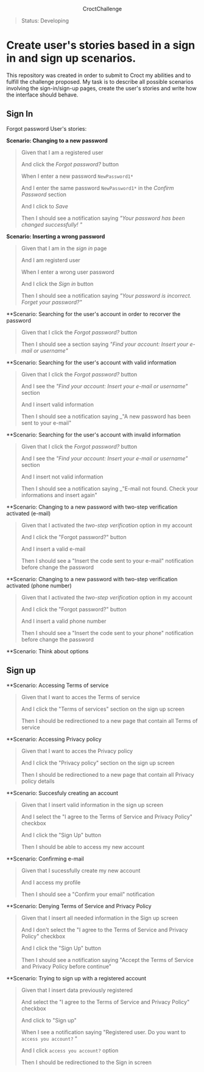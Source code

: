 <p align="center"> CroctChallenge

>Status: Developing

# Create user's stories based in a sign in and sign up scenarios. 
  This repository was created in order to submit to Croct my abilities and to fulfill the challenge proposed. My task is to describe all possible scenarios involving the sign-in/sign-up pages, create the user's stories and write how the interface should behave.
  
## Sign In
  Forgot password User's stories:
   

**Scenario: Changing to a new password**
>
> Given that I am a registered user 
>
> And click the *Forgot password?* button
>
> When I enter a new password `NewPassword1*` 
> 
> And I enter the same password `NewPassword1*` in the *Confirm Password* section 
>
> And I click to *Save*
> 
> Then I should see a notification saying _"Your password has been changed successfully! "_
  
  
  
**Scenario: Inserting a wrong password**
> Given that I am in the *sign in* page
>
> And I am registerd user
>
> When I enter a wrong user password
>
> And I click the *Sign in* button
>
> Then I should see a notification saying _"Your password is incorrect. Forget your password?"_
  
  
  
**Scenario: Searching for the user's account in order to recorver the password
> Given that I click the *Forgot password?* button
>
> Then I should see a section saying _"Find your account: Insert your e-mail or username"_

  
  
**Scenario: Searching for the user's account with valid information
> Given that I click the *Forgot password?* button
>
> And I see the _"Find your account: Insert your e-mail or username"_ section
>
> And I insert valid information
>
> Then I should see a notification saying _"A new password has been sent to your e-mail"
  
  
  
**Scenario: Searching for the user's account with invalid information
> Given that I click the *Forgot password?* button
>
> And I see the _"Find your account: Insert your e-mail or username"_ section
>
> And I insert not valid information
>
> Then I should see a notification saying _"E-mail not found. Check your informations and insert again"

  
  
**Scenario: Changing to a new password with two-step verification activated (e-mail)
> Given that I activated the *two-step verification* option in my account
>
> And I click the "Forgot password?" button
>
> And I insert a valid e-mail
>
> Then I should see a "Insert the code sent to your e-mail" notification before change the password
  
  
  
**Scenario: Changing to a new password with two-step verification activated (phone number)
> Given that I activated the *two-step verification* option in my account
>
> And I click the "Forgot password?" button
>
> And I insert a valid phone number
>
> Then I should see a "Insert the code sent to your phone" notification before change the password
  
 
**Scenario: Think about options

## Sign up

  
**Scenario: Accessing Terms of service
> Given that I want to acces the Terms of service
>
> And I click the "Terms of services" section on the sign up screen
>
> Then I should be redirectioned to a new page that contain all Terms of service
  

**Scenario: Accessing Privacy policy
> Given that I want to acces the Privacy policy 
>
> And I click the "Privacy policy" section on the sign up screen
>
> Then I should be redirectioned to a new page that contain all Privacy policy details
  
  
  
**Scenario: Succesfuly creating an account
> Given that I insert valid information in the sign up screen
>
> And I select the "I agree to the Terms of Service and Privacy Policy" checkbox 
>
> And I click the "Sign Up" button
>
> Then I should be able to access my new account
  
  
 **Scenario: Confirming e-mail
> Given that I sucessfully create my new account
>
> And I access my profile
>
> Then I should see a "Confirm your email" notification


**Scenario: Denying Terms of Service and Privacy Policy
> Given that I insert all needed information in the Sign up screen
>
> And I don't select the "I agree to the Terms of Service and Privacy Policy" checkbox 
>
> And I click the "Sign Up" button
>
> Then I should see a notification saying "Accept the Terms of Service and Privacy Policy before continue"
  
  
**Scenario: Trying to sign up with a registered account
> Given that I insert data previously registered
>
> And select the "I agree to the Terms of Service and Privacy Policy" checkbox 
>
> And click to "Sign up"
>
> When I see a notification saying "Registered user. Do you want to `access you account?` "
> 
> And I click `access you account?` option
>
> Then I should be redirectioned to the Sign in screen


